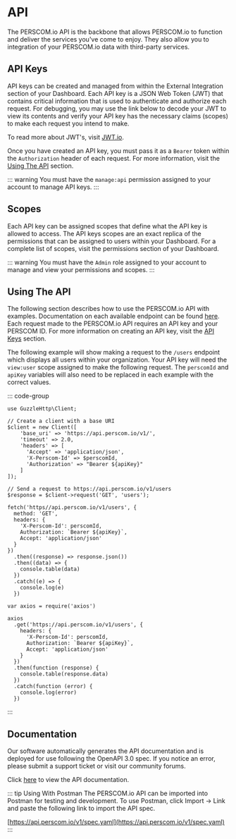 # API

The PERSCOM.io API is the backbone that allows PERSCOM.io to function and deliver the services you've come to enjoy. They also allow you to
integration of your PERSCOM.io data with third-party services.

## API Keys

API keys can be created and managed from within the External Integration section of your Dashboard. Each API key is a JSON Web Token (JWT)
that contains critical information that is used to authenticate and authorize each request. For debugging, you may use the link below to
decode your JWT to view its contents and verify your API key has the necessary claims (scopes) to make each request you intend to make.

To read more about JWT's, visit [JWT.io](http://jwt.io).

Once you have created an API key, you must pass it as a `Bearer` token within the `Authorization` header of each request. For more
information, visit the [Using The API](#using-the-api) section.

<!-- prettier-ignore -->
::: warning
You must have the `manage:api` permission assigned to your account to manage API keys.
:::

## Scopes

Each API key can be assigned scopes that define what the API key is allowed to access. The API keys scopes are an exact replica of the
permissions that can be assigned to users within your Dashboard. For a complete list of scopes, visit the permissions section of your
Dashboard.

<!-- prettier-ignore -->
::: warning
You must have the `Admin` role assigned to your account to manage and view your permissions and scopes.
:::

## Using The API

The following section describes how to use the PERSCOM.io API with examples. Documentation on each available endpoint can be found
[here](https://perscom.io/documentation/api). Each request made to the PERSCOM.io API requires an API key and your PERSCOM ID. For more
information on creating an API key, visit the [API Keys](#api-keys) section.

The following example will show making a request to the `/users` endpoint which displays all users within your organization. Your API key
will need the `view:user` scope assigned to make the following request. The `perscomId` and `apiKey` variables will also need to be replaced
in each example with the correct values.

::: code-group

```php:line-numbers [PHP]
use GuzzleHttp\Client;

// Create a client with a base URI
$client = new Client([
    'base_uri' => 'https://api.perscom.io/v1/',
    'timeout' => 2.0,
    'headers' => [
      'Accept' => 'application/json',
      'X-Perscom-Id' => $perscomId,
      'Authorization' => "Bearer ${apiKey}"
    ]
]);

// Send a request to https://api.perscom.io/v1/users
$response = $client->request('GET', 'users');
```

```js:line-numbers [Javascript (fetch)]
fetch('https//api.perscom.io/v1/users', {
  method: 'GET',
  headers: {
    'X-Perscom-Id': perscomId,
    Authorization: `Bearer ${apiKey}`,
    Accept: 'application/json'
  }
})
  .then((response) => response.json())
  .then((data) => {
    console.table(data)
  })
  .catch((e) => {
    console.log(e)
  })
```

```js:line-numbers [Javascript (axios)]
var axios = require('axios')

axios
  .get('https://api.perscom.io/v1/users', {
    headers: {
      'X-Perscom-Id': perscomId,
      Authorization: `Bearer ${apiKey}`,
      Accept: 'application/json'
    }
  })
  .then(function (response) {
    console.table(response.data)
  })
  .catch(function (error) {
    console.log(error)
  })
```

:::

## Documentation

Our software automatically generates the API documentation and is deployed for use following the OpenAPI 3.0 spec. If you notice an error,
please submit a support ticket or visit our community forums.

Click [here](https://perscom.io/documentation/api) to view the API documentation.

<!-- prettier-ignore -->
::: tip Using With Postman
The PERSCOM.io API can be imported into Postman for testing and development. To use Postman, click Import -> Link and paste the following link to import the API spec.

[https://api.perscom.io/v1/spec.yaml](https://api.perscom.io/v1/spec.yaml) 
:::
